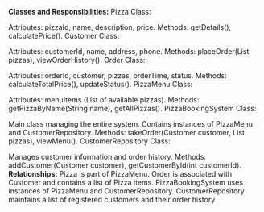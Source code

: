 **Classes and Responsibilities:**
Pizza Class:

Attributes: pizzaId, name, description, price.
Methods: getDetails(), calculatePrice().
Customer Class:

Attributes: customerId, name, address, phone.
Methods: placeOrder(List<Pizza> pizzas), viewOrderHistory().
Order Class:

Attributes: orderId, customer, pizzas, orderTime, status.
Methods: calculateTotalPrice(), updateStatus().
PizzaMenu Class:

Attributes: menuItems (List of available pizzas).
Methods: getPizzaByName(String name), getAllPizzas().
PizzaBookingSystem Class:

Main class managing the entire system.
Contains instances of PizzaMenu and CustomerRepository.
Methods: takeOrder(Customer customer, List<Pizza> pizzas), viewMenu().
CustomerRepository Class:

Manages customer information and order history.
Methods: addCustomer(Customer customer), getCustomerById(int customerId).
**Relationships:**
Pizza is part of PizzaMenu.
Order is associated with Customer and contains a list of Pizza items.
PizzaBookingSystem uses instances of PizzaMenu and CustomerRepository.
CustomerRepository maintains a list of registered customers and their order history